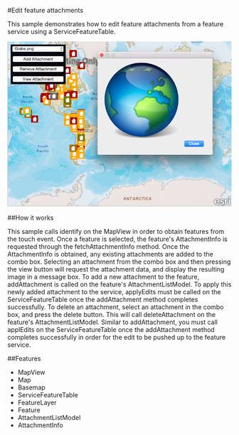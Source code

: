 #Edit feature attachments

This sample demonstrates how to edit feature attachments from a feature service using a ServiceFeatureTable.

![](screenshot.png)

##How it works

This sample calls identify on the MapView in order to obtain features from the touch event. Once a feature is selected, the feature's AttachmentInfo is requested through the fetchAttachmentInfo method. Once the AttachmentInfo is obtained, any existing attachments are added to the combo box. Selecting an attachment from the combo box and then pressing the view button will request the attachment data, and display the resulting image in a message box. To add a new attachment to the feature, addAttachment is called on the feature's AttachmentListModel. To apply this newly added attachment to the service, applyEdits must be called on the ServiceFeatureTable once the addAttachment method completes successfully. To delete an attachment, select an attachment in the combo box, and press the delete button. This will call deleteAttachment on the feature's AttachmentListModel. Similar to addAttachment, you must call applEdits on the ServiceFeatureTable once the addAttachment method completes successfully in order for the edit to be pushed up to the feature service.

##Features
- MapView
- Map
- Basemap
- ServiceFeatureTable
- FeatureLayer
- Feature
- AttachmentListModel
- AttachmentInfo